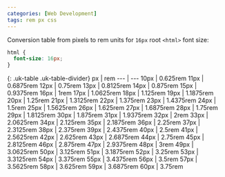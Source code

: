 ```yaml
---
categories: [Web Development]
tags: rem px css
---
```


Conversion table from pixels to rem units for `16px` root `<html>` font size:

```css
html {
  font-size: 16px;
}
```


{: .uk-table .uk-table-divider}
px | rem
--- | ---
10px | 0.625rem
11px | 0.6875rem
12px | 0.75rem
13px | 0.8125rem
14px | 0.875rem
15px | 0.9375rem
16px | 1rem
17px | 1.0625rem
18px | 1.125rem
19px | 1.1875rem
20px | 1.25rem
21px | 1.3125rem
22px | 1.375rem
23px | 1.4375rem
24px | 1.5rem
25px | 1.5625rem
26px | 1.625rem
27px | 1.6875rem
28px | 1.75rem
29px | 1.8125rem
30px | 1.875rem
31px | 1.9375rem
32px | 2rem
33px | 2.0625rem
34px | 2.125rem
35px | 2.1875rem
36px | 2.25rem
37px | 2.3125rem
38px | 2.375rem
39px | 2.4375rem
40px | 2.5rem
41px | 2.5625rem
42px | 2.625rem
43px | 2.6875rem
44px | 2.75rem
45px | 2.8125rem
46px | 2.875rem
47px | 2.9375rem
48px | 3rem
49px | 3.0625rem
50px | 3.125rem
51px | 3.1875rem
52px | 3.25rem
53px | 3.3125rem
54px | 3.375rem
55px | 3.4375rem
56px | 3.5rem
57px | 3.5625rem
58px | 3.625rem
59px | 3.6875rem
60px | 3.75rem
